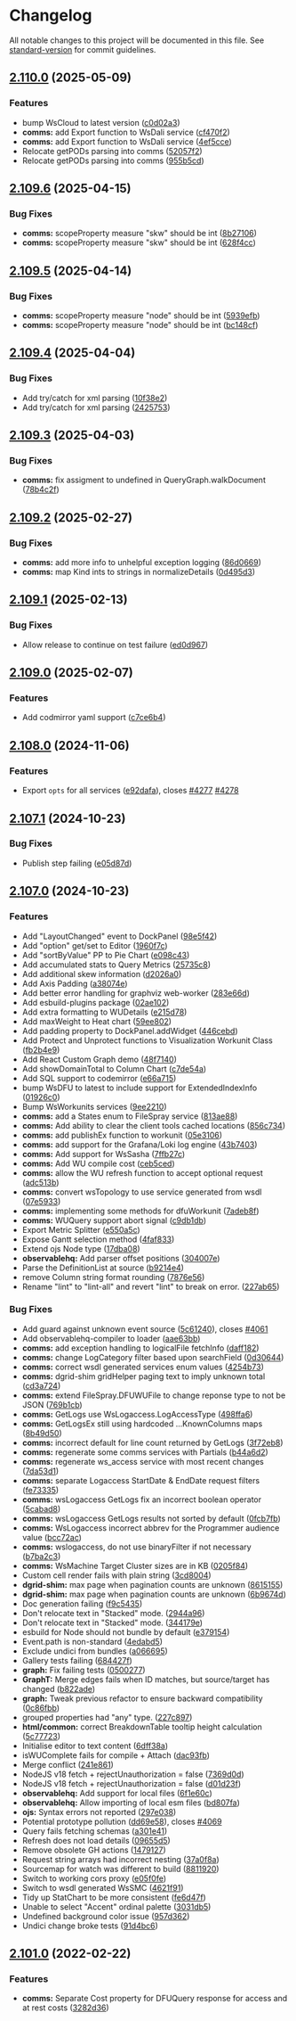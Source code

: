 # Changelog

All notable changes to this project will be documented in this file. See [standard-version](https://github.com/conventional-changelog/standard-version) for commit guidelines.

## [2.110.0](https://github.com/hpcc-systems/Visualization/compare/hpcc-js-v2.109.6...hpcc-js-v2.110.0) (2025-05-09)


### Features

* bump WsCloud to latest version ([c0d02a3](https://github.com/hpcc-systems/Visualization/commit/c0d02a3837769ee968fe67833c4202e8f7ea81b1))
* **comms:** add Export function to WsDali service ([cf470f2](https://github.com/hpcc-systems/Visualization/commit/cf470f2ead60b0097ef42124af4655f791b4ff8b))
* **comms:** add Export function to WsDali service ([4ef5cce](https://github.com/hpcc-systems/Visualization/commit/4ef5cce206dab2689398b098efd87fb283fe47a2))
* Relocate getPODs parsing into comms ([52057f2](https://github.com/hpcc-systems/Visualization/commit/52057f2b0d901714ebccd177445523989e81a432))
* Relocate getPODs parsing into comms ([955b5cd](https://github.com/hpcc-systems/Visualization/commit/955b5cdd5d565c7ec8363e0f3bf6ca2381f76653))

## [2.109.6](https://github.com/hpcc-systems/Visualization/compare/hpcc-js-v2.109.5...hpcc-js-v2.109.6) (2025-04-15)


### Bug Fixes

* **comms:** scopeProperty measure "skw" should be int ([8b27106](https://github.com/hpcc-systems/Visualization/commit/8b2710619fb901ed96f634a646a7658e9658ce58))
* **comms:** scopeProperty measure "skw" should be int ([628f4cc](https://github.com/hpcc-systems/Visualization/commit/628f4cc90e63763cfcd5b901b0418b6a8e93e6af))

## [2.109.5](https://github.com/hpcc-systems/Visualization/compare/hpcc-js-v2.109.4...hpcc-js-v2.109.5) (2025-04-14)


### Bug Fixes

* **comms:** scopeProperty measure "node" should be int ([5939efb](https://github.com/hpcc-systems/Visualization/commit/5939efb8b935a7b76ef4731246534b689883f215))
* **comms:** scopeProperty measure "node" should be int ([bc148cf](https://github.com/hpcc-systems/Visualization/commit/bc148cf4dc89cdca9f432500654b2586f0a0d6f8))

## [2.109.4](https://github.com/hpcc-systems/Visualization/compare/hpcc-js-v2.109.3...hpcc-js-v2.109.4) (2025-04-04)


### Bug Fixes

* Add try/catch for xml parsing ([10f38e2](https://github.com/hpcc-systems/Visualization/commit/10f38e23f438b205d1a1f4ecdf6e9bc5f49128c2))
* Add try/catch for xml parsing ([2425753](https://github.com/hpcc-systems/Visualization/commit/2425753817cab00a8ff4673b914531c332b33a95))

## [2.109.3](https://github.com/hpcc-systems/Visualization/compare/hpcc-js-v2.109.2...hpcc-js-v2.109.3) (2025-04-03)


### Bug Fixes

* **comms:** fix assigment to undefined in QueryGraph.walkDocument ([78b4c2f](https://github.com/hpcc-systems/Visualization/commit/78b4c2f942b8fa636329bf606151a5507c9f5bc5))

## [2.109.2](https://github.com/hpcc-systems/Visualization/compare/hpcc-js-v2.109.1...hpcc-js-v2.109.2) (2025-02-27)


### Bug Fixes

* **comms:** add more info to unhelpful exception logging ([86d0669](https://github.com/hpcc-systems/Visualization/commit/86d0669c86c94512b33176b7805906a521914cf0))
* **comms:** map Kind ints to strings in normalizeDetails ([0d495d3](https://github.com/hpcc-systems/Visualization/commit/0d495d377fd08a98d0a27df4ffbcdb920e81b21c))

## [2.109.1](https://github.com/hpcc-systems/Visualization/compare/hpcc-js-v2.109.0...hpcc-js-v2.109.1) (2025-02-13)


### Bug Fixes

* Allow release to continue on test failure ([ed0d967](https://github.com/hpcc-systems/Visualization/commit/ed0d967c013a989637e48e1c5bef2d633100013e))

## [2.109.0](https://github.com/hpcc-systems/Visualization/compare/hpcc-js-v2.108.0...hpcc-js-v2.109.0) (2025-02-07)


### Features

* Add codmirror yaml support ([c7ce6b4](https://github.com/hpcc-systems/Visualization/commit/c7ce6b42499cc233bbd863f83b1e22691f1ca993))

## [2.108.0](https://github.com/hpcc-systems/Visualization/compare/hpcc-js-v2.107.1...hpcc-js-v2.108.0) (2024-11-06)


### Features

* Export `opts` for all services ([e92dafa](https://github.com/hpcc-systems/Visualization/commit/e92dafae943d9941c9ef96010f21752bc797184e)), closes [#4277](https://github.com/hpcc-systems/Visualization/issues/4277) [#4278](https://github.com/hpcc-systems/Visualization/issues/4278)

## [2.107.1](https://github.com/hpcc-systems/Visualization/compare/hpcc-js-v2.107.0...hpcc-js-v2.107.1) (2024-10-23)


### Bug Fixes

* Publish step failing ([e05d87d](https://github.com/hpcc-systems/Visualization/commit/e05d87dd29f4f280307aa4f65229d3091f27570f))

## [2.107.0](https://github.com/hpcc-systems/Visualization/compare/hpcc-js-v2.106.11...hpcc-js-v2.107.0) (2024-10-23)


### Features

* Add "LayoutChanged" event to DockPanel ([98e5f42](https://github.com/hpcc-systems/Visualization/commit/98e5f4298ddc7a7138ffcc1940342842b62b18e4))
* Add "option" get/set to Editor ([1960f7c](https://github.com/hpcc-systems/Visualization/commit/1960f7c2d43921d4ad3f2933f204613b20a53cd2))
* Add "sortByValue" PP to Pie Chart ([e098c43](https://github.com/hpcc-systems/Visualization/commit/e098c43b8a50699a337f6f9e4337b89b57a672a5))
* Add accumulated stats to Query Metrics ([25735c8](https://github.com/hpcc-systems/Visualization/commit/25735c8e9005e4992511e107b8a4b41e8d04d279))
* Add additional skew information ([d2026a0](https://github.com/hpcc-systems/Visualization/commit/d2026a0b2fb777f170bcb2e083a97886c7bc6c82))
* Add Axis Padding ([a38074e](https://github.com/hpcc-systems/Visualization/commit/a38074e55980d9ec129157359025a54c8b42446d))
* Add better error handling for graphviz web-worker ([283e66d](https://github.com/hpcc-systems/Visualization/commit/283e66dd1a81372fbb30e124325d217ae075e6f7))
* Add esbuild-plugins package ([02ae102](https://github.com/hpcc-systems/Visualization/commit/02ae102f9cc6011be58ae0a51a0d01f494fac4de))
* Add extra formatting to WUDetails ([e215d78](https://github.com/hpcc-systems/Visualization/commit/e215d786c94eb20e9a927f51a7e8d8ee60c4b41f))
* Add maxWeight to Heat chart ([59ee802](https://github.com/hpcc-systems/Visualization/commit/59ee80246e45fa5464f6fed4ed7f488ee3fca0cb))
* Add padding property to DockPanel.addWidget ([446cebd](https://github.com/hpcc-systems/Visualization/commit/446cebdfdcd6fc6e31bd2a29c098cfce7e844dbd))
* Add Protect and Unprotect functions to Visualization Workunit Class ([fb2b4e9](https://github.com/hpcc-systems/Visualization/commit/fb2b4e9d885bf67d1d94af33fe2994c30a0d198a))
* Add React Custom Graph demo ([48f7140](https://github.com/hpcc-systems/Visualization/commit/48f7140592f3dcb400a95135d01115b8b475220a))
* Add showDomainTotal to Column Chart ([c7de54a](https://github.com/hpcc-systems/Visualization/commit/c7de54a0276782aa8fc0df99f297ff771b047861))
* Add SQL support to codemirror ([e66a715](https://github.com/hpcc-systems/Visualization/commit/e66a715ff3e378e393d2eef03e78f81b0cbd2472))
* bump WsDFU to latest to include support for ExtendedIndexInfo ([01926c0](https://github.com/hpcc-systems/Visualization/commit/01926c0397975a0216394bd34f4f77d5002e4245))
* Bump WsWorkunits services ([9ee2210](https://github.com/hpcc-systems/Visualization/commit/9ee221012ba7d2caccc4986409527573c8388c34))
* **comms:** add a States enum to FileSpray service ([813ae88](https://github.com/hpcc-systems/Visualization/commit/813ae88a4bc0cc7a1328e5b59917dc5db285e18e))
* **comms:** Add ability to clear the client tools cached locations ([856c734](https://github.com/hpcc-systems/Visualization/commit/856c73412511c501bbf85d96a532352dcb25eab6))
* **comms:** add publishEx function to workunit ([05e3106](https://github.com/hpcc-systems/Visualization/commit/05e310686adc9c0143c9ad956bc90a5683e7f057))
* **comms:** add support for the Grafana/Loki log engine ([43b7403](https://github.com/hpcc-systems/Visualization/commit/43b7403b8a0cfcd59846d5dbc23fc794eaa3b905))
* **comms:** Add support for WsSasha ([7ffb27c](https://github.com/hpcc-systems/Visualization/commit/7ffb27c9b5b7b73ecc9688fae8f72a9f98bed6a9))
* **comms:** Add WU compile cost ([ceb5ced](https://github.com/hpcc-systems/Visualization/commit/ceb5ced22059359511d62a8992f75a672c0ded83))
* **comms:** allow the WU refresh function to accept optional request ([adc513b](https://github.com/hpcc-systems/Visualization/commit/adc513b367221a68ead06892268160991ff842a9))
* **comms:** convert wsTopology to use service generated from wsdl ([07e5933](https://github.com/hpcc-systems/Visualization/commit/07e5933798daa6f0cdd3dec0edc1a6c9328bcacc))
* **comms:** implementing some methods for dfuWorkunit ([7adeb8f](https://github.com/hpcc-systems/Visualization/commit/7adeb8f7389d1fb821c46fa7047d1339d5a78984))
* **comms:** WUQuery support abort signal ([c9db1db](https://github.com/hpcc-systems/Visualization/commit/c9db1db7561dd16df28021bed99d77beed78ee96))
* Export Metric Splitter ([e550a5c](https://github.com/hpcc-systems/Visualization/commit/e550a5ce3071f9e76768322218b9b7a23a09becb))
* Expose Gantt selection method ([4faf833](https://github.com/hpcc-systems/Visualization/commit/4faf83336f693b7d7a651bbbe2c0ea7a63ad72eb))
* Extend ojs Node type ([17dba08](https://github.com/hpcc-systems/Visualization/commit/17dba08334fef814e6feb38fba8fa2a7409e9c58))
* **observablehq:** Add parser offset positions ([304007e](https://github.com/hpcc-systems/Visualization/commit/304007e7e0fd01910a903dfe1cf17e6d5649bb0e))
* Parse the DefinitionList at source ([b9214e4](https://github.com/hpcc-systems/Visualization/commit/b9214e4bfa3ba5158cc0140d4a364c3b498f61c1))
* remove Column string format rounding ([7876e56](https://github.com/hpcc-systems/Visualization/commit/7876e56e900a7595e63da446469185b727dca700))
* Rename "lint" to "lint-all" and revert "lint" to break on error. ([227ab65](https://github.com/hpcc-systems/Visualization/commit/227ab656f9ce64580a0c8a7015e53ac455b16be4))


### Bug Fixes

* Add guard against unknown event source ([5c61240](https://github.com/hpcc-systems/Visualization/commit/5c612400071cefa44c6f5e634976e0ba7ac90ac5)), closes [#4061](https://github.com/hpcc-systems/Visualization/issues/4061)
* Add observablehq-compiler to loader ([aae63bb](https://github.com/hpcc-systems/Visualization/commit/aae63bb5246cf81d3f088a9a408a54cc418fbbf2))
* **comms:** add exception handling to logicalFile fetchInfo ([daff182](https://github.com/hpcc-systems/Visualization/commit/daff182022da686b5ee86ad0ec11dfedbebe3461))
* **comms:** change LogCategory filter based upon searchField ([0d30644](https://github.com/hpcc-systems/Visualization/commit/0d3064402a40e935f9c240f06951966b26de5961))
* **comms:** correct wsdl generated services enum values ([4254b73](https://github.com/hpcc-systems/Visualization/commit/4254b73a974dcbef0d1d14a94eda06bae5d312fc))
* **comms:** dgrid-shim gridHelper paging text to imply unknown total ([cd3a724](https://github.com/hpcc-systems/Visualization/commit/cd3a724055f27bc6181dbfbb7b067dacd8d33d07))
* **comms:** extend FileSpray.DFUWUFile to change reponse type to not be JSON ([769b1cb](https://github.com/hpcc-systems/Visualization/commit/769b1cbae92374a17dc7631229eaaf8604d6bcc4))
* **comms:** GetLogs use WsLogaccess.LogAccessType ([498ffa6](https://github.com/hpcc-systems/Visualization/commit/498ffa66812f50b9abef62d2ef52e40c0e02fa93))
* **comms:** GetLogsEx still using hardcoded ...KnownColumns maps ([8b49d50](https://github.com/hpcc-systems/Visualization/commit/8b49d504540e282a7500dbd258bd597083e9ce20))
* **comms:** incorrect default for line count returned by GetLogs ([3f72eb8](https://github.com/hpcc-systems/Visualization/commit/3f72eb82755e1f13f5a89f1190834199bacb783e))
* **comms:** regenerate some comms services with Partials ([b44a6d2](https://github.com/hpcc-systems/Visualization/commit/b44a6d2df50ae55663ae039e911227dcddc3e0b4))
* **comms:** regenerate ws_access service with most recent changes ([7da53d1](https://github.com/hpcc-systems/Visualization/commit/7da53d172f083dc2d8a7293bb02977a6e53abf9d))
* **comms:** separate Logaccess StartDate & EndDate request filters ([fe73335](https://github.com/hpcc-systems/Visualization/commit/fe73335b2e39fc6ee127a32cd7701d27cff1afbb))
* **comms:** wsLogaccess GetLogs fix an incorrect boolean operator ([5cabad8](https://github.com/hpcc-systems/Visualization/commit/5cabad8eb53f178af6cd5655a0a5c7a73f286275))
* **comms:** wsLogaccess GetLogs results not sorted by default ([0fcb7fb](https://github.com/hpcc-systems/Visualization/commit/0fcb7fbc6e34f87b2cf8d7e2330408e3718d165c))
* **comms:** WsLogaccess incorrect abbrev for the Programmer audience value ([bcc72ac](https://github.com/hpcc-systems/Visualization/commit/bcc72ac15c5fdc2a5fe0683cbb71a0556addb721))
* **comms:** wslogaccess, do not use binaryFilter if not necessary ([b7ba2c3](https://github.com/hpcc-systems/Visualization/commit/b7ba2c31acca226a036402a0a0c599385a463fb8))
* **comms:** WsMachine Target Cluster sizes are in KB ([0205f84](https://github.com/hpcc-systems/Visualization/commit/0205f84d5aa45d8ee0d41aae9226256a49cfbeef))
* Custom cell render fails with plain string ([3cd8004](https://github.com/hpcc-systems/Visualization/commit/3cd80047be277304dfcf52f6274af8878f0f9cba))
* **dgrid-shim:** max page when pagination counts are unknown ([8615155](https://github.com/hpcc-systems/Visualization/commit/8615155d38dec31055d374cc76f011d43e2ef02b))
* **dgrid-shim:** max page when pagination counts are unknown ([6b9674d](https://github.com/hpcc-systems/Visualization/commit/6b9674d3dc1dd78458c3de4438b5f055fca2f79d))
* Doc generation failing ([f9c5435](https://github.com/hpcc-systems/Visualization/commit/f9c5435dd284bcd5f83b8fedbe5484171870f394))
* Don't relocate text in "Stacked" mode. ([2944a96](https://github.com/hpcc-systems/Visualization/commit/2944a964d2ec23306a41a77d51de511503e3649d))
* Don't relocate text in "Stacked" mode. ([344179e](https://github.com/hpcc-systems/Visualization/commit/344179e00362aa45b7f1934bda84dfa65cb1bee6))
* esbuild for Node should not bundle by default ([e379154](https://github.com/hpcc-systems/Visualization/commit/e37915451fb32d7b6b6796ecf19ef4a0292b9419))
* Event.path is non-standard ([4edabd5](https://github.com/hpcc-systems/Visualization/commit/4edabd58cc0d06f079d959e847cf5a04eea45f4e))
* Exclude undici from bundles ([a066695](https://github.com/hpcc-systems/Visualization/commit/a066695ff57981433b57c13397dd8fe7e35ac9f1))
* Gallery tests failing ([684427f](https://github.com/hpcc-systems/Visualization/commit/684427fbc4e6b899cc310d3af63645713ecbb79e))
* **graph:** Fix failing tests ([0500277](https://github.com/hpcc-systems/Visualization/commit/0500277c4732087870a3f4558b6810341a418bb1))
* **GraphT:** Merge edges fails when ID matches, but source/target has changed ([b822ade](https://github.com/hpcc-systems/Visualization/commit/b822adef25e8d8780cab62f73e79972bb90712e2))
* **graph:** Tweak previous refactor to ensure backward compatibility ([0c86fbb](https://github.com/hpcc-systems/Visualization/commit/0c86fbb643e7845161d9cc044df7d8efa9658d80))
* grouped properties had "any" type. ([227c897](https://github.com/hpcc-systems/Visualization/commit/227c897ce512a7f1e6f3287ff6c8bcd54c893613))
* **html/common:** correct BreakdownTable tooltip height calculation ([5c77723](https://github.com/hpcc-systems/Visualization/commit/5c77723639ade13b1d07001d1e7b05cbddb5c805))
* Initialise editor to text content ([6dff38a](https://github.com/hpcc-systems/Visualization/commit/6dff38adf857f6ddcc610364b41f451d3ed65e8e))
* isWUComplete fails for compile + Attach ([dac93fb](https://github.com/hpcc-systems/Visualization/commit/dac93fbe83f77712fadab1ab875823ef816a8c2e))
* Merge conflict ([241e861](https://github.com/hpcc-systems/Visualization/commit/241e86168384df952f5e0e9d8b3c3ec8157f0288))
* NodeJS v18 fetch + rejectUnauthorization = false ([7369d0d](https://github.com/hpcc-systems/Visualization/commit/7369d0d727db2313c4b02a99c1ff994330fc4009))
* NodeJS v18 fetch + rejectUnauthorization = false ([d01d23f](https://github.com/hpcc-systems/Visualization/commit/d01d23f5a5f8ed31b233800144be047d7c5f1495))
* **observablehq:** Add support for local files ([6f1e60c](https://github.com/hpcc-systems/Visualization/commit/6f1e60c1c3cb293cda4710f9c9dc2c84b266a3e2))
* **observablehq:** Allow importing of local esm files ([bd807fa](https://github.com/hpcc-systems/Visualization/commit/bd807fa25bfdecfbd68d6ad448706449907bfd2c))
* **ojs:** Syntax errors not reported ([297e038](https://github.com/hpcc-systems/Visualization/commit/297e038596218fe75cff034682379f383e9600d3))
* Potential prototype pollution ([dd69e58](https://github.com/hpcc-systems/Visualization/commit/dd69e5875de88e5598412202937f1fd1f3ed4710)), closes [#4069](https://github.com/hpcc-systems/Visualization/issues/4069)
* Query fails fetching schemas ([a301e41](https://github.com/hpcc-systems/Visualization/commit/a301e410054ac7d5107971370647881c7b1af713))
* Refresh does not load details ([09655d5](https://github.com/hpcc-systems/Visualization/commit/09655d5959d9114ed49ae8c8881314be521a2783))
* Remove obsolete GH actions ([1479127](https://github.com/hpcc-systems/Visualization/commit/14791275007c1798a53c06c854687b3aa577301b))
* Request string arrays had incorrect nesting ([37a0f8a](https://github.com/hpcc-systems/Visualization/commit/37a0f8a2b847f2fecf1d0406eb39ad1e5071b356))
* Sourcemap for watch was different to build ([8811920](https://github.com/hpcc-systems/Visualization/commit/88119207d09e861d0bd86145134d2736bbb49fd3))
* Switch to working cors proxy ([e05f0fe](https://github.com/hpcc-systems/Visualization/commit/e05f0fe35124f518dbee4c2c0d80d1853b0515c3))
* Switch to wsdl generated WsSMC ([4621f91](https://github.com/hpcc-systems/Visualization/commit/4621f911d0963b918412deb18ad03423d5d980b8))
* Tidy up StatChart to be more consistent ([fe6d47f](https://github.com/hpcc-systems/Visualization/commit/fe6d47f1d045fec4eb12163a2784dccd62f020af))
* Unable to select "Accent" ordinal palette ([3031db5](https://github.com/hpcc-systems/Visualization/commit/3031db53a9d4e81e91693a4a5f902298c45fd3dc))
* Undefined background color issue ([957d362](https://github.com/hpcc-systems/Visualization/commit/957d362862c1f0679fd1930c1b1f863a064f528a))
* Undici change broke tests ([91d4bc6](https://github.com/hpcc-systems/Visualization/commit/91d4bc692f1bb03d25a0087a09a63dad296a895a))

## [2.101.0](https://github.com/hpcc-systems/Visualization/compare/v2.100.0...v2.101.0) (2022-02-22)


### Features

* **comms:** Separate Cost property for DFUQuery response for access and at rest costs ([3282d36](https://github.com/hpcc-systems/Visualization/commit/3282d36a51f65a74d1b4d2dd2e8a7abf17dc37a4))
